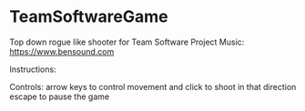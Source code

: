 # TeamSoftwareGame
Top down rogue like shooter for Team Software Project
Music: https://www.bensound.com

Instructions:

Controls: arrow keys to control movement and click to shoot in that direction escape to pause the game
